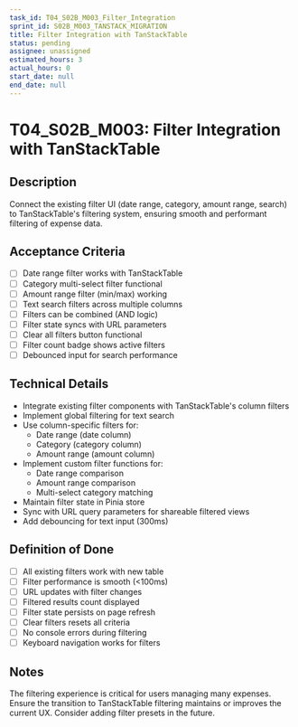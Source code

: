 ```yaml
---
task_id: T04_S02B_M003_Filter_Integration
sprint_id: S02B_M003_TANSTACK_MIGRATION
title: Filter Integration with TanStackTable
status: pending
assignee: unassigned
estimated_hours: 3
actual_hours: 0
start_date: null
end_date: null
---
```


# T04_S02B_M003: Filter Integration with TanStackTable

## Description
Connect the existing filter UI (date range, category, amount range, search) to TanStackTable's filtering system, ensuring smooth and performant filtering of expense data.

## Acceptance Criteria
- [ ] Date range filter works with TanStackTable
- [ ] Category multi-select filter functional
- [ ] Amount range filter (min/max) working
- [ ] Text search filters across multiple columns
- [ ] Filters can be combined (AND logic)
- [ ] Filter state syncs with URL parameters
- [ ] Clear all filters button functional
- [ ] Filter count badge shows active filters
- [ ] Debounced input for search performance

## Technical Details
- Integrate existing filter components with TanStackTable's column filters
- Implement global filtering for text search
- Use column-specific filters for:
  - Date range (date column)
  - Category (category column)
  - Amount range (amount column)
- Implement custom filter functions for:
  - Date range comparison
  - Amount range comparison
  - Multi-select category matching
- Maintain filter state in Pinia store
- Sync with URL query parameters for shareable filtered views
- Add debouncing for text input (300ms)

## Definition of Done
- [ ] All existing filters work with new table
- [ ] Filter performance is smooth (<100ms)
- [ ] URL updates with filter changes
- [ ] Filtered results count displayed
- [ ] Filter state persists on page refresh
- [ ] Clear filters resets all criteria
- [ ] No console errors during filtering
- [ ] Keyboard navigation works for filters

## Notes
The filtering experience is critical for users managing many expenses. Ensure the transition to TanStackTable filtering maintains or improves the current UX. Consider adding filter presets in the future.